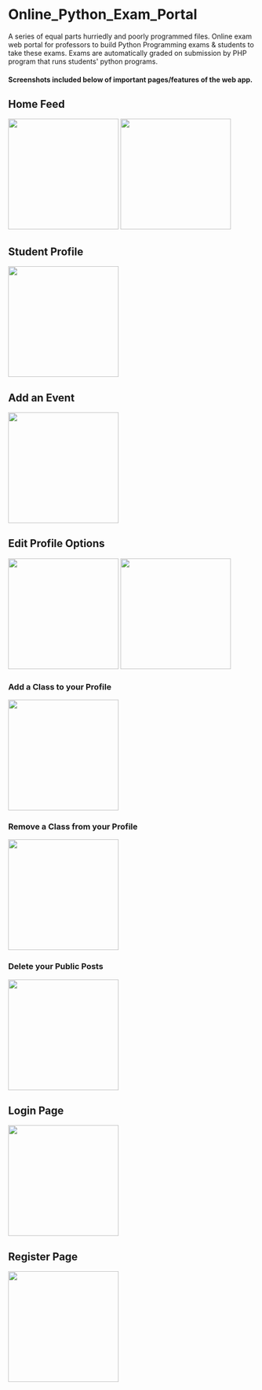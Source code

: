 # Online_Python_Exam_Portal
A series of equal parts hurriedly and poorly programmed files. Online exam web portal for professors to build Python Programming exams &amp; students to take these exams. Exams are automatically graded on submission by PHP program that runs students' python programs.
#### Screenshots included below of important pages/features of the web app.

## Home Feed

<p float="left">
  <img src="https://user-images.githubusercontent.com/20134674/46575379-50016400-c982-11e8-9f4d-6fd5876338df.png" width="225" />
  <img src="https://user-images.githubusercontent.com/20134674/46575398-7a532180-c982-11e8-8005-a7811c66f90d.png" width="225" /> 
</p>

## Student Profile

<p float="left">
  <img src="https://user-images.githubusercontent.com/20134674/46575399-7f17d580-c982-11e8-9223-4c7c103c9d14.png" width="225" />
</p>

## Add an Event

<p float="left">
  <img src="https://user-images.githubusercontent.com/20134674/46575401-8212c600-c982-11e8-8eb3-fd5e01e6470d.png" width="225" />
</p>

## Edit Profile Options

<p float="left">
  <img src="https://user-images.githubusercontent.com/20134674/46575402-84752000-c982-11e8-8c99-59d771392612.png" width="225" />
  <img src="https://user-images.githubusercontent.com/20134674/46575404-86d77a00-c982-11e8-9d70-cab5c0cc2118.png" width="225" />
</p>

### Add a Class to your Profile

<p float="left">
  <img src="https://user-images.githubusercontent.com/20134674/46575408-8e971e80-c982-11e8-9cc3-4944135b4eed.png" width="225" />
</p>

### Remove a Class from your Profile

<p float="left">
  <img src="https://user-images.githubusercontent.com/20134674/46575405-8939d400-c982-11e8-9cf6-3c2480621e75.png" width="225" />
</p>

### Delete your Public Posts

<p float="left">
  <img src="https://user-images.githubusercontent.com/20134674/46575407-8b9c2e00-c982-11e8-94f9-f06393b93fdb.png" width="225" />
</p>

## Login Page

<p float="left">
  <img src="https://user-images.githubusercontent.com/20134674/46575409-9060e200-c982-11e8-876d-2509298e98c8.png" width="225" />
</p>

## Register Page

<p float="left">
  <img src="https://user-images.githubusercontent.com/20134674/46575412-935bd280-c982-11e8-8389-1d8495f66019.png" width="225" />
</p>
